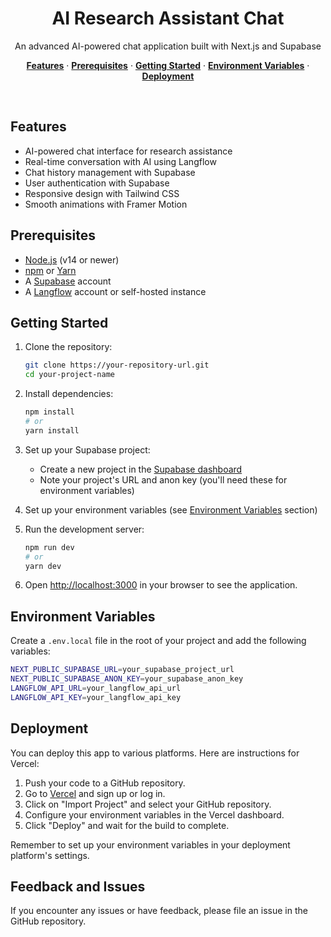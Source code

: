 <h1 align="center">AI Research Assistant Chat</h1>

<p align="center">
 An advanced AI-powered chat application built with Next.js and Supabase
</p>

<p align="center">
  <a href="#features"><strong>Features</strong></a> ·
  <a href="#prerequisites"><strong>Prerequisites</strong></a> ·
  <a href="#getting-started"><strong>Getting Started</strong></a> ·
  <a href="#environment-variables"><strong>Environment Variables</strong></a> ·
  <a href="#deployment"><strong>Deployment</strong></a>
</p>
<br/>

## Features

- AI-powered chat interface for research assistance
- Real-time conversation with AI using Langflow
- Chat history management with Supabase
- User authentication with Supabase
- Responsive design with Tailwind CSS
- Smooth animations with Framer Motion

## Prerequisites

- [Node.js](https://nodejs.org/en/) (v14 or newer)
- [npm](https://www.npmjs.com/) or [Yarn](https://yarnpkg.com/)
- A [Supabase](https://supabase.com/) account
- A [Langflow](https://langflow.org/) account or self-hosted instance

## Getting Started

1. Clone the repository:

   ```bash
   git clone https://your-repository-url.git
   cd your-project-name
   ```

2. Install dependencies:

   ```bash
   npm install
   # or
   yarn install
   ```

3. Set up your Supabase project:
   - Create a new project in the [Supabase dashboard](https://app.supabase.com/)
   - Note your project's URL and anon key (you'll need these for environment variables)

4. Set up your environment variables (see [Environment Variables](#environment-variables) section)

5. Run the development server:

   ```bash
   npm run dev
   # or
   yarn dev
   ```

6. Open [http://localhost:3000](http://localhost:3000) in your browser to see the application.

## Environment Variables

Create a `.env.local` file in the root of your project and add the following variables:

```bash
NEXT_PUBLIC_SUPABASE_URL=your_supabase_project_url
NEXT_PUBLIC_SUPABASE_ANON_KEY=your_supabase_anon_key
LANGFLOW_API_URL=your_langflow_api_url
LANGFLOW_API_KEY=your_langflow_api_key
```

## Deployment

You can deploy this app to various platforms. Here are instructions for Vercel:

1. Push your code to a GitHub repository.
2. Go to [Vercel](https://vercel.com) and sign up or log in.
3. Click on "Import Project" and select your GitHub repository.
4. Configure your environment variables in the Vercel dashboard.
5. Click "Deploy" and wait for the build to complete.

Remember to set up your environment variables in your deployment platform's settings.

## Feedback and Issues

If you encounter any issues or have feedback, please file an issue in the GitHub repository.